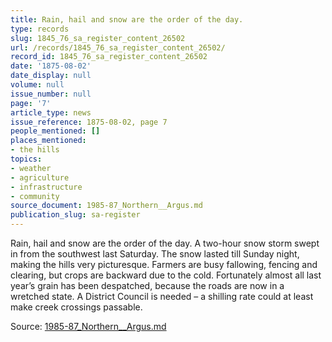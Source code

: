```yaml
---
title: Rain, hail and snow are the order of the day.
type: records
slug: 1845_76_sa_register_content_26502
url: /records/1845_76_sa_register_content_26502/
record_id: 1845_76_sa_register_content_26502
date: '1875-08-02'
date_display: null
volume: null
issue_number: null
page: '7'
article_type: news
issue_reference: 1875-08-02, page 7
people_mentioned: []
places_mentioned:
- the hills
topics:
- weather
- agriculture
- infrastructure
- community
source_document: 1985-87_Northern__Argus.md
publication_slug: sa-register
---
```


  Rain, hail and snow are the order of the day.  A two-hour snow storm swept in from the southwest last Saturday.  The snow lasted till Sunday night, making the hills very picturesque.  Farmers are busy fallowing, fencing and clearing, but crops are backward due to the cold.  Fortunately almost all last year’s grain has been despatched, because the roads are now in a wretched state.  A District Council is needed – a shilling rate could at least make creek crossings passable.

Source: [1985-87_Northern__Argus.md](/downloads/markdown/1985-87_Northern__Argus.md)
